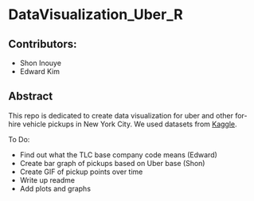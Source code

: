 # DataVisualization_Uber_R

## Contributors:
+ Shon Inouye
+ Edward Kim


## Abstract
This repo is dedicated to create data visualization for uber and other for-hire vehicle pickups in New York City. We used datasets from [Kaggle](https://www.kaggle.com/fivethirtyeight/uber-pickups-in-new-york-city).


To Do:
+ Find out what the TLC base company code means (Edward)
+ Create bar graph of pickups based on Uber base (Shon)
+ Create GIF of pickup points over time
+ Write up readme
+ Add plots and graphs
